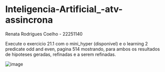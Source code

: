 # Inteligencia-Artificial_-atv-assincrona

Renata Rodrigues Coelho - 22251140

Execute o exercicio 21.1 com o mini_hyper (disponivel) e o learning
2 predicate odd and even, pagina 514 mostrando, para ambos os resultados
de hipoteses geradas, refinadas e a serem refinadas.

![image](https://github.com/user-attachments/assets/28043af5-eacd-4434-9dbe-6d746f35d1fe)
